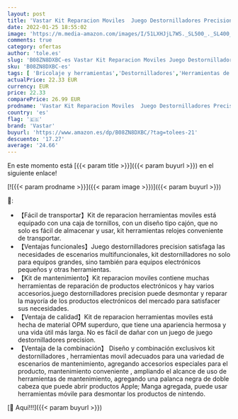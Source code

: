 ```yaml
---
layout: post
title: 'Vastar Kit Reparacion Moviles  Juego Destornilladores Precision  Herramientas Movil  Adecuado Para Gafas  Teléfonos Móviles  IPad  Cámaras  PC  Portátiles  Etc.'
date: 2022-01-25 18:55:02
image: 'https://m.media-amazon.com/images/I/51LXHJjL7WS._SL500_._SL400_.jpg'
comments: true
category: ofertas
author: 'tole.es'
slug: 'B08ZN8DXBC-es Vastar Kit Reparacion Moviles Juego Destornilladores...'
sku: 'B08ZN8DXBC-es'
tags: [ 'Bricolaje y herramientas','Destornilladores','Herramientas de mano','Herramientas manuales y eléctricas','Juegos de destornilladores','ipad','vastar', ]
actualPrice: 22.33 EUR
currency: EUR
price: 22.33
comparePrice: 26.99 EUR
prodname: 'Vastar Kit Reparacion Moviles  Juego Destornilladores Precision  Herramientas Movil  Adecuado Para Gafas  Teléfonos Móviles  IPad  Cámaras  PC  Portátiles  Etc.'
country: 'es'
flag: '🇪🇸'
brand: 'Vastar'
buyurl: 'https://www.amazon.es/dp/B08ZN8DXBC/?tag=tolees-21'
descuento: '17.27'
average: '24.66'
---
```


En este momento está [{{< param title >}}]({{< param buyurl >}}) en el siguiente enlace!

[![{{< param prodname >}}]({{< param image >}})]({{< param buyurl >}})

🔎:

- 【Fácil de transportar】Kit de reparacion herramientas moviles está equipado con una caja de tornillos, con un diseño tipo cajón, que no solo es fácil de almacenar y usar, kit herramientas relojes conveniente de transportar.
- 【Ventajas funcionales】Juego destornilladores precision satisfaga las necesidades de escenarios multifuncionales, kit destornilladores no solo para equipos grandes, sino también para equipos electrónicos pequeños y otras herramientas.
- 【Kit de mantenimiento】Kit reparacion moviles contiene muchas herramientas de reparación de productos electrónicos y hay varios accesorios.juego destornilladores precision puede desmontar y reparar la mayoría de los productos electrónicos del mercado para satisfacer sus necesidades.
- 【Ventaja de calidad】Kit de reparacion herramientas moviles está hecha de material OPM superduro, que tiene una apariencia hermosa y una vida útil más larga. No es fácil de dañar con un juego de juego destornilladores precision.
- 【Ventaja de la combinación】 Diseño y combinación exclusivos kit destornilladores , herramientas movil adecuados para una variedad de escenarios de mantenimiento, agregando accesorios especiales para el producto, mantenimiento conveniente , ampliando el alcance de uso de herramientas de mantenimiento, agregando una palanca negra de doble cabeza que puede abrir productos Apple; Manga agregada, puede usar herramientas móvile para desmontar los productos de nintendo.

[🛒 Aquí!!!]({{< param buyurl >}})

